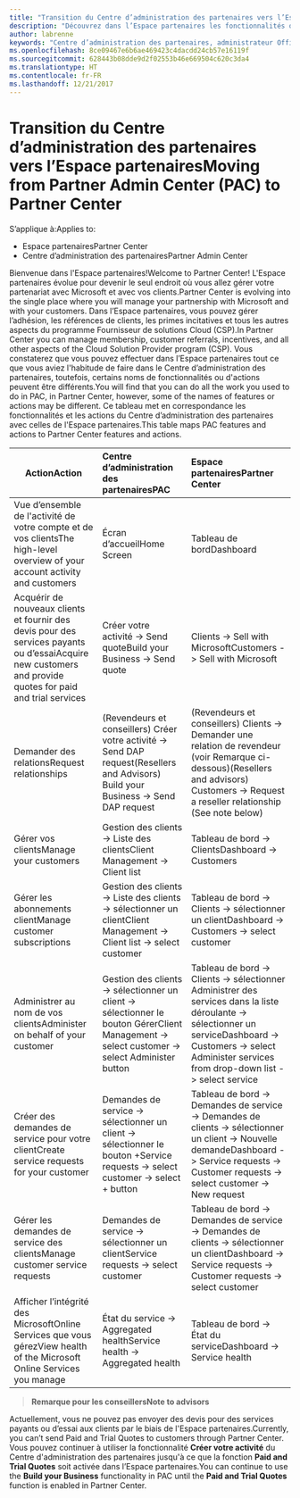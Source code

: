 ```yaml
---
title: "Transition du Centre d’administration des partenaires vers l’Espace partenaires"
description: "Découvrez dans l’Espace partenaires les fonctionnalités que vous utilisiez d'habitude dans le Centre d’administration des partenaires"
author: labrenne
keywords: "Centre d’administration des partenaires, administrateur Office365, fonctionnalités du Centre d’administration des partenaires"
ms.openlocfilehash: 8ce09467e6b6ae469423c4dacdd24cb57e16119f
ms.sourcegitcommit: 628443b08dde9d2f02553b46e669504c620c3da4
ms.translationtype: HT
ms.contentlocale: fr-FR
ms.lasthandoff: 12/21/2017
---
```

# <a name="moving-from-partner-admin-center-pac-to-partner-center"></a><span data-ttu-id="3c7c3-104">Transition du Centre d’administration des partenaires vers l’Espace partenaires</span><span class="sxs-lookup"><span data-stu-id="3c7c3-104">Moving from Partner Admin Center (PAC) to Partner Center</span></span>

<span data-ttu-id="3c7c3-105">S’applique à:</span><span class="sxs-lookup"><span data-stu-id="3c7c3-105">Applies to:</span></span>
- <span data-ttu-id="3c7c3-106">Espace partenaires</span><span class="sxs-lookup"><span data-stu-id="3c7c3-106">Partner Center</span></span>
- <span data-ttu-id="3c7c3-107">Centre d’administration des partenaires</span><span class="sxs-lookup"><span data-stu-id="3c7c3-107">Partner Admin Center</span></span>

<span data-ttu-id="3c7c3-108">Bienvenue dans l'Espace partenaires!</span><span class="sxs-lookup"><span data-stu-id="3c7c3-108">Welcome to Partner Center!</span></span> <span data-ttu-id="3c7c3-109">L'Espace partenaires évolue pour devenir le seul endroit où vous allez gérer votre partenariat avec Microsoft et avec vos clients.</span><span class="sxs-lookup"><span data-stu-id="3c7c3-109">Partner Center is evolving into the single place where you will manage your partnership with Microsoft and with your customers.</span></span> <span data-ttu-id="3c7c3-110">Dans l’Espace partenaires, vous pouvez gérer l’adhésion, les références de clients, les primes incitatives et tous les autres aspects du programme Fournisseur de solutions Cloud (CSP).</span><span class="sxs-lookup"><span data-stu-id="3c7c3-110">In Partner Center you can manage membership, customer referrals, incentives, and all other aspects of the Cloud Solution Provider program (CSP).</span></span> <span data-ttu-id="3c7c3-111">Vous constaterez que vous pouvez effectuer dans l’Espace partenaires tout ce que vous aviez l'habitude de faire dans le Centre d’administration des partenaires, toutefois, certains noms de fonctionnalités ou d'actions peuvent être différents.</span><span class="sxs-lookup"><span data-stu-id="3c7c3-111">You will find that you can do all the work you used to do in PAC, in Partner Center, however, some of the names of features or actions may be different.</span></span> <span data-ttu-id="3c7c3-112">Ce tableau met en correspondance les fonctionnalités et les actions du Centre d’administration des partenaires avec celles de l'Espace partenaires.</span><span class="sxs-lookup"><span data-stu-id="3c7c3-112">This table maps PAC features and actions to Partner Center features and actions.</span></span>


|**<span data-ttu-id="3c7c3-113">Action</span><span class="sxs-lookup"><span data-stu-id="3c7c3-113">Action</span></span>**   |**<span data-ttu-id="3c7c3-114">Centre d’administration des partenaires</span><span class="sxs-lookup"><span data-stu-id="3c7c3-114">PAC</span></span>**   |**<span data-ttu-id="3c7c3-115">Espace partenaires</span><span class="sxs-lookup"><span data-stu-id="3c7c3-115">Partner Center</span></span>**   |
|--------------|:--------------|:---------------|
|<span data-ttu-id="3c7c3-116">Vue d’ensemble de l'activité de votre compte et de vos clients</span><span class="sxs-lookup"><span data-stu-id="3c7c3-116">The high-level overview of your account activity and customers</span></span>|<span data-ttu-id="3c7c3-117">Écran d’accueil</span><span class="sxs-lookup"><span data-stu-id="3c7c3-117">Home Screen</span></span>|<span data-ttu-id="3c7c3-118">Tableau de bord</span><span class="sxs-lookup"><span data-stu-id="3c7c3-118">Dashboard</span></span>|
|<span data-ttu-id="3c7c3-119">Acquérir de nouveaux clients et fournir des devis pour des services payants ou d’essai</span><span class="sxs-lookup"><span data-stu-id="3c7c3-119">Acquire new customers and provide quotes for paid and trial services</span></span>|<span data-ttu-id="3c7c3-120">Créer votre activité -> Send quote</span><span class="sxs-lookup"><span data-stu-id="3c7c3-120">Build your Business -> Send quote</span></span>|<span data-ttu-id="3c7c3-121">Clients -> Sell with Microsoft</span><span class="sxs-lookup"><span data-stu-id="3c7c3-121">Customers -> Sell with Microsoft</span></span>|
|<span data-ttu-id="3c7c3-122">Demander des relations</span><span class="sxs-lookup"><span data-stu-id="3c7c3-122">Request relationships</span></span>|<span data-ttu-id="3c7c3-123">(Revendeurs et conseillers) Créer votre activité -> Send DAP request</span><span class="sxs-lookup"><span data-stu-id="3c7c3-123">(Resellers and Advisors) Build your Business -> Send DAP request</span></span>|<span data-ttu-id="3c7c3-124">(Revendeurs et conseillers) Clients -> Demander une relation de revendeur (voir Remarque ci-dessous)</span><span class="sxs-lookup"><span data-stu-id="3c7c3-124">(Resellers and advisors) Customers -> Request a reseller relationship (See note below)</span></span>|
|<span data-ttu-id="3c7c3-125">Gérer vos clients</span><span class="sxs-lookup"><span data-stu-id="3c7c3-125">Manage your customers</span></span>|<span data-ttu-id="3c7c3-126">Gestion des clients -> Liste des clients</span><span class="sxs-lookup"><span data-stu-id="3c7c3-126">Client Management -> Client list</span></span>|<span data-ttu-id="3c7c3-127">Tableau de bord -> Clients</span><span class="sxs-lookup"><span data-stu-id="3c7c3-127">Dashboard -> Customers</span></span>|
|<span data-ttu-id="3c7c3-128">Gérer les abonnements client</span><span class="sxs-lookup"><span data-stu-id="3c7c3-128">Manage customer subscriptions</span></span>|<span data-ttu-id="3c7c3-129">Gestion des clients -> Liste des clients -> sélectionner un client</span><span class="sxs-lookup"><span data-stu-id="3c7c3-129">Client Management -> Client list -> select customer</span></span>|<span data-ttu-id="3c7c3-130">Tableau de bord -> Clients -> sélectionner un client</span><span class="sxs-lookup"><span data-stu-id="3c7c3-130">Dashboard -> Customers -> select customer</span></span>|
|<span data-ttu-id="3c7c3-131">Administrer au nom de vos clients</span><span class="sxs-lookup"><span data-stu-id="3c7c3-131">Administer on behalf of your customer</span></span>|<span data-ttu-id="3c7c3-132">Gestion des clients -> sélectionner un client -> sélectionner le bouton Gérer</span><span class="sxs-lookup"><span data-stu-id="3c7c3-132">Client Management -> select customer -> select Administer button</span></span>|<span data-ttu-id="3c7c3-133">Tableau de bord -> Clients -> sélectionner Administrer des services dans la liste déroulante -> sélectionner un service</span><span class="sxs-lookup"><span data-stu-id="3c7c3-133">Dashboard -> Customers -> select Administer services from drop-down list -> select service</span></span>|
|<span data-ttu-id="3c7c3-134">Créer des demandes de service pour votre client</span><span class="sxs-lookup"><span data-stu-id="3c7c3-134">Create service requests for your customer</span></span>|<span data-ttu-id="3c7c3-135">Demandes de service -> sélectionner un client -> sélectionner le bouton +</span><span class="sxs-lookup"><span data-stu-id="3c7c3-135">Service requests -> select customer -> select + button</span></span> | <span data-ttu-id="3c7c3-136">Tableau de bord -> Demandes de service -> Demandes de clients -> sélectionner un client -> Nouvelle demande</span><span class="sxs-lookup"><span data-stu-id="3c7c3-136">Dashboard -> Service requests -> Customer requests -> select customer -> New request</span></span>|
|<span data-ttu-id="3c7c3-137">Gérer les demandes de service des clients</span><span class="sxs-lookup"><span data-stu-id="3c7c3-137">Manage customer service requests</span></span>| <span data-ttu-id="3c7c3-138">Demandes de service -> sélectionner un client</span><span class="sxs-lookup"><span data-stu-id="3c7c3-138">Service requests -> select customer</span></span>|<span data-ttu-id="3c7c3-139">Tableau de bord -> Demandes de service -> Demandes de clients -> sélectionner un client</span><span class="sxs-lookup"><span data-stu-id="3c7c3-139">Dashboard -> Service requests -> Customer requests -> select customer</span></span>|
|<span data-ttu-id="3c7c3-140">Afficher l’intégrité des MicrosoftOnline Services que vous gérez</span><span class="sxs-lookup"><span data-stu-id="3c7c3-140">View health of the Microsoft Online Services you manage</span></span>|<span data-ttu-id="3c7c3-141">État du service -> Aggregated health</span><span class="sxs-lookup"><span data-stu-id="3c7c3-141">Service health -> Aggregated health</span></span>|<span data-ttu-id="3c7c3-142">Tableau de bord -> État du service</span><span class="sxs-lookup"><span data-stu-id="3c7c3-142">Dashboard -> Service health</span></span>|

>**<span data-ttu-id="3c7c3-143">Remarque pour les conseillers</span><span class="sxs-lookup"><span data-stu-id="3c7c3-143">Note to advisors</span></span>**<br> 

<span data-ttu-id="3c7c3-144">Actuellement, vous ne pouvez pas envoyer des devis pour des services payants ou d’essai aux clients par le biais de l'Espace partenaires.</span><span class="sxs-lookup"><span data-stu-id="3c7c3-144">Currently, you can’t send Paid and Trial Quotes to customers through Partner Center.</span></span>  <span data-ttu-id="3c7c3-145">Vous pouvez continuer à utiliser la fonctionnalité **Créer votre activité** du Centre d'administration des partenaires jusqu'à ce que la fonction **Paid and Trial Quotes** soit activée dans l’Espace partenaires.</span><span class="sxs-lookup"><span data-stu-id="3c7c3-145">You can continue to use the **Build your Business** functionality in PAC until the **Paid and Trial Quotes** function is enabled in Partner Center.</span></span>